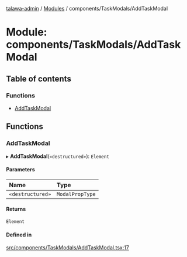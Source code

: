 [talawa-admin](../README.md) / [Modules](../modules.md) / components/TaskModals/AddTaskModal

# Module: components/TaskModals/AddTaskModal

## Table of contents

### Functions

- [AddTaskModal](components_TaskModals_AddTaskModal.md#addtaskmodal)

## Functions

### AddTaskModal

▸ **AddTaskModal**(`«destructured»`): `Element`

#### Parameters

| Name | Type |
| :------ | :------ |
| `«destructured»` | `ModalPropType` |

#### Returns

`Element`

#### Defined in

[src/components/TaskModals/AddTaskModal.tsx:17](https://github.com/chandel-aman/talawa-admin/blob/8321f36/src/components/TaskModals/AddTaskModal.tsx#L17)
